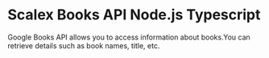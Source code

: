 
# Scalex Books API Node.js Typescript

Google Books API allows you to access information about books.You can retrieve details such as book names, title, etc.


